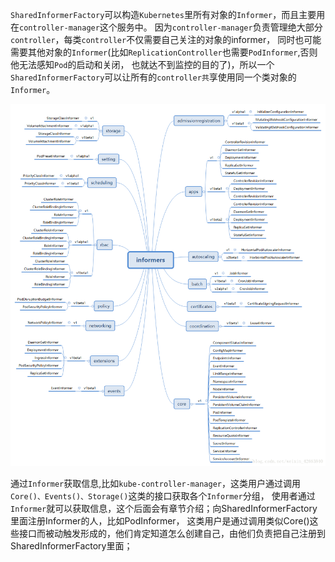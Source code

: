 `SharedInformerFactory`可以构造`Kubernetes`里所有对象的`Informer`，而且主要用在`controller-manager`这个服务中。
因为`controller-manager`负责管理绝大部分`controller`，每类`controller`不仅需要自己关注的对象的informer，
同时也可能需要其他对象的`Informer`(比如`ReplicationController`也需要`PodInformer`,否则他无法感知`Pod`的启动和关闭，
也就达不到监控的目的了)，所以一个`SharedInformerFactory`可以让所有的`controller共`享使用同一个类对象的`Informer`。

![](./img.png)

通过`Informer`获取信息,比如`kube-controller-manager`，这类用户通过调用`Core()、Events()、Storage()`这类的接口获取各个`Informer`分组，
使用者通过`Informer`就可以获取信息，这个后面会有章节介绍；向SharedInformerFactory里面注册Informer的人，比如PodInformer，
这类用户是通过调用类似Core()这些接口而被动触发形成的，他们肯定知道怎么创建自己，由他们负责把自己注册到SharedInformerFactory里面；